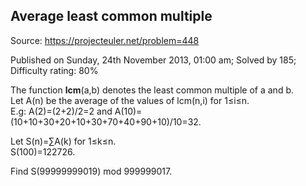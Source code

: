 Average least common multiple
-----------------------------

Source: https://projecteuler.net/problem=448

Published on Sunday, 24th November 2013, 01:00 am; Solved by 185;
Difficulty rating: 80%

The function **lcm**(a,b) denotes the least common multiple of a and b.\
 Let A(n) be the average of the values of lcm(n,i) for 1≤i≤n.\
 E.g: A(2)=(2+2)/2=2 and A(10)=(10+10+30+20+10+30+70+40+90+10)/10=32.

Let S(n)=∑A(k) for 1≤k≤n.\
 S(100)=122726.

Find S(99999999019) mod 999999017.
